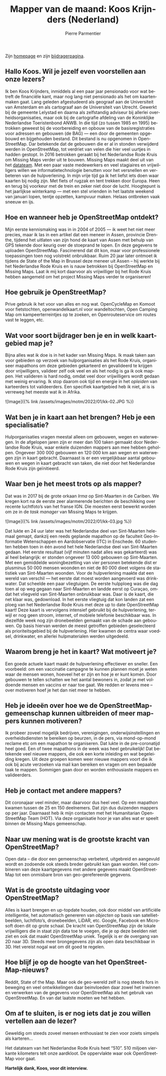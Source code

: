 ﻿---
title: "Mapper van de maand: Koos Krijnders (Nederland)"
featured: kk-01.jpeg
layout: post
category: motm
author: Pierre Parmentier
lang: nl
---

Zijn [homepage](https://www.openstreetmap.org/user/koos%20krijnders) en zijn [bijdragerpagina](https://hdyc.neis-one.org/?koos%20krijnders).

## Hallo Koos. Wil je jezelf even voorstellen aan onze lezers?

Ik ben Koos Krijnders, inmiddels al een paar jaar pensionado voor wat betreft de financiële kant, maar nog lang niet pensionado als het om kaartenmaken gaat. Lang geleden afgestudeerd als geograaf aan de Universiteit van Amsterdam en als cartograaf aan de Universiteit van Utrecht. Gewerkt bij de gemeente Lelystad en daarna als zelfstandig adviseur bij allerlei overheidsorganisaties, maar ook bij de cartografie afdeling van de Koninklijke Nederlandse Toeristenbond ANWB. In die tijd (zo tussen 1985 en 1995) betrokken geweest bij de voorbereiding en opbouw van de basisregistraties voor adressen en gebouwen (de BAG) — een door de gemeenten opgebouwd en bijgehouden bestand. Dit bestand is nu opgenomen in OpenStreetMap. Dar betekende dat de gebouwen die er al in stonden verwijderd werden in OpenStreetMap, tot verdriet van velen die hier veel uurtjes in hadden gestopt.
In 2016 betrokken geraakt bij het Nederlandse Rode Kruis om Missing Maps verder uit te bouwen. Missing Maps maakt deel uit van het [datateam](https://www.510.global/). Met een paar vaste medewerkers en veel stagiaires en vrijwilligers willen we informatietechnologie benutten voor het versnellen en verbeteren van de hulpverlening. In mijn vrije tijd ga ik het liefst iets doen waar kaarten bij nodig zijn. Met fiets of rugzak en tent trekken door Europa. Heen en terug bij voorkeur met de trein en zeker niet door de lucht. Hoogtepunt is het jaarlijkse winterkamp — met een stel vrienden in het laatste weekend van januari lopen, tentje opzetten, kampvuur maken. Helaas ontbreken vaak sneeuw en ijs.

## Hoe en wanneer heb je OpenStreetMap ontdekt?

Mijn eerste kennismaking was in in 2004 of 2005 — ik weet het niet meer precies, maar ik las in een artikel dat een meneer in Assen, provincie Drenthe, tijdend het uitlaten van zijn hond de kaart van Assen met behulp van GPS tekende door keurig over de stoeprand te lopen. En deze gegevens te uploaden OpenStreetMap. Fascinerend dat dit kon, maar voor professionele toepassingen toen nog volstrekt onbruikbaar. Ruim 20 jaar later ontmoet ik tijdens de State of the Map in Brussel deze meneer uit Assen – hij werkte bij het Nederlandse Rode Kruis en is nauw betrokken bij OpenStreetMap en Missing Maps. Laat ik mij kort daarvoor als vrijwilliger bij het Rode Kruis hebben aangemeld om het project Missing Maps verder te organiseren!

## Hoe gebruik je OpenStreetMap?

Prive gebruik ik het voor van alles en nog wat. OpenCycleMap en Komoot voor fietstochten, openwandelkaart.nl voor wandeltochten, Open Camping Map om kampeerterreintjes op te zoeken, en Openrouteservice om routes vast te leggen, etc.

## Wat voor soort bijdrager ben je en in welk kaartgebied map je?

Bijna alles wat ik doe is in het kader van Missing Maps. Ik maak taken aan voor gebieden op verzoek van hulporganisaties als het Rode Kruis, organiseer mapathons om deze gebieden gekarteerd en gevalideerd te krijgen door vrijwilligers, valideer zelf ook veel en als het nodig is ga ik ook mappen. Het valideren is hard nodig, omdat veel door vrijwilligers wordt gedaan met weinig ervaring. Ik stop daarom ook tijd en energie in het *opleiden* van karteerders tot valideerders.
Een specifiek kaartgebied heb ik niet, al is is verreweg het meeste wat ik in Afrika.

![Image]({% link /assets/images/motm/2022/01/kk-02.JPG %})

## Wat ben je in kaart aan het brengen? Heb je een specialisatie?

Hulporganisaties vragen meestal alleen om gebouwen, wegen en waterwegen.
In de afgelopen jaren zijn er meer dan 100 taken gemaakt door Nederlandse Rode Kruis, waar enkele duizenden mappers aan mee hebben geholpen. Ongeveer 300&nbsp;000 gebouwen en 120&nbsp;000 km aan wegen en waterwegen zijn in kaart gebracht. Daarnaast is er een vergelijkbaar aantal gebouwen en wegen in kaart gebracht van taken, die niet door het Nederlandse Rode Kruis zijn geïnitieerd.

## Waar ben je het meest trots op als mapper?

Dat was in 2017 bij de grote orkaan *Irma* op Sint-Maarten in de Cariben. We kregen kort na de eerste zeer alarmerende berichten de beschikking over recente luchtfoto’s van het franse IGN. Die moesten eerst bewerkt worden om ze in de *task manager* van Missing Maps te krijgen.

![Image]({% link /assets/images/motm/2022/01/kk-03.jpg %})

Dat lukte en 24 uur later was het Nederlandse deel van Sint-Maarten helemaal gemapt, dankzij een reeds geplande mapathon op de faculteit Geo-Informatie Wetenschappen en Aardobservatie (ITC) in Enschede. 60 studenten hebben toen in één avond het hele Nederlandse deel van Sint-Maarten gedaan. Het eerste resultaat (vijf minuten nadat alles was gekarteerd) was al heel belangrijk: er stonden ongeveer 13&nbsp;000 gebouwen op Sint-Maarten. Met een gemiddelde woningbezetting van vier personen betekende dist er plusminus 50&nbsp;000 mensen woonden en niet de 80&nbsp;000 dieet volgens de statistiek van Sint-Maarten woonden. Voor de hulpverlening maakte dat een wereld van verschil — het eerste dat moest worden aangevoerd was drinkwater. Dat scheelde een paar vliegtuigen.
De eerste hulpploeg was die dag toen al op weg gegaan naar Sint-Maarten en landde eerst op Curaçao, omdat het vliegveld van Sint-Maarten onbruikbaar was. Daar is de kaart, die net klaar was, gedownload. In het eerste vliegtuig dat kon landen zat een ploeg van het Nederlandse Rode Kruis met deze up to date OpenStreetMap kaart! Deze kaart is vervolgens intensief gebruikt bij de hulpverlening, terwijl er nog geen stroom, internet, of mobiele telefonie beschikbaar was.
In diezelfde week nog zijn dronebeelden gemaakt van de schade aan gebouwen. Op basis hiervan werden de meest getroffen gebieden geselecteerd als prioriteitsgebied bij de hulpverlening. Hier kwamen de centra waar voedsel, drinkwater, en allerlei hulpmaterialen werden uitgedeeld.

## Waarom breng je het in kaart? Wat motiveert je?

Een goede actuele kaart maakt de hulpverlening effectiever en sneller. Een voorbeeld: om een vaccinatie campagne te kunnen plannen moet je weten waar de mensen wonen, hoeveel het er zijn en hoe je er kunt komen. Door gebouwen te tellen schatten we het aantal bewoners in, zodat je met voldoende mensen en vaccins er naar toe gaat.
We redden er levens mee – over motiveren hoef je het dan niet meer te hebben.

## Heb je ideeën over hoe we de OpenStreetMap-gemeenschap kunnen uitbreiden of meer mappers kunnen motiveren?

Ik probeer zoveel mogelijk bedrijven, verenigingen, onderwijsinstellingen en overheidsdiensten te bereiken op beurzen, in de pers, via mond-op-mond reclame etc om een mapathon te organiseren. Dat lukte in de pre-coronatijd heel goed. Een of twee mapathons in de week was heel gebruikelijk! Dat betekende veel nieuwe mappers, die ook een korte inleiding en wat begeleiding kregen. Uit deze groepen komen weer nieuwe mappers voort die ik ook bij acute verzoeken via mail kan bereiken en vragen om een bepaalde taak te mappen. Sommigen gaan door en worden enthousiaste mappers en valideerders.

## Heb je contact met andere mappers?

Dit coronajaar veel minder, maar daarvoor dus heel veel. Op een mapathon kwamen tussen de 25 en 150 deelnemers. Dat zijn dus duizenden mappers op per jaar.
Daarnaast heb ik mijn contacten met het Humanitarian OpenStreetMap Team (HOT). Via deze organisatie hoor je van alles wat er speelt binnen de Missing Maps gemeenschap.

## Naar uw mening wat is de grootste kracht van OpenStreetMap?

Open data – die door een gemeenschap verbeterd, uitgebreid en aangevuld wordt en zodoende ook steeds breder gebruikt kan gaan worden. Het combineren van deze kaartgegevens met andere gegevens maakt OpenStreetMap tot een onmisbare bron van geo-gerefereerde  gegevens.

## Wat is de grootste uitdaging voor OpenStreetMap?

Alles is kaart brengen en up-topdate houden, ook door middel van artificiële intelligentie, het automatisch genereren van *objecten* op basis van satellietbeelden, luchtfoto’s, dronebeelden, LiDAR, etc. Google, Facebook en Microsoft doen dit op grote schaal. De kracht van OpenStreetMap zijn de lokale vrijwilligers die in staat zijn data toe te voegen, die je op deze beelden niet ziet en ook dat maakt OpenStreetMap uniek. Tegelijk is er de overgang van 2D naar 3D. Steeds meer brongegevens zijn als open data beschikbaar in 3D. Het vereist nogal wat om dit goed te regelen.

## Hoe blijf je op de hoogte van het OpenStreetMap-nieuws?

Reddit, State of the Map. Maar ook de geo-wereld zelf is nog steeds fors in beweging en veel ontwikkelingen daar beinvloeden daar zowel het inwinnen en verwerken van de gegevens voor OpenStreetMap als het gebruik van OpenStreetMap. En van dat laatste moeten we het hebben.

## Om af te sluiten, is er nog iets dat je zou willen vertellen aan de lezer?

Geweldig om steeds zoveel mensen enthousiast te zien voor zoiets simpels als karteren...

Het datateam van het Nederlandse Rode Kruis heet “510”. 510 miljoen vierkante kilometers telt onze aardkloot. De oppervlakte waar ook OpenStreetMap voor gaat.

**Hartelijk dank, Koos, voor dit interview.**
